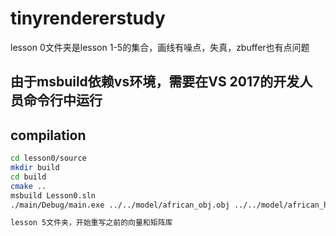 # tinyrendererstudy
lesson 0文件夹是lesson 1-5的集合，画线有噪点，失真，zbuffer也有点问题

## 由于msbuild依赖vs环境，需要在VS 2017的开发人员命令行中运行
## compilation
```sh
cd lesson0/source
mkdir build 
cd build 
cmake ..
msbuild Lesson0.sln 
./main/Debug/main.exe ../../model/african_obj.obj ../../model/african_head_diffuse.tga

lesson 5文件夹，开始重写之前的向量和矩阵库